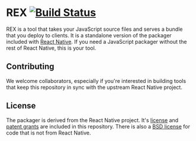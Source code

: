 # REX [![Build Status](https://travis-ci.org/exponentjs/rex.svg?branch=master)](https://travis-ci.org/exponentjs/rex)

REX is a tool that takes your JavaScript source files and serves a bundle that you deploy to clients. It is a standalone version of the packager included with [React Native](https://github.com/facebook/react-native). If you need a JavaScript packager without the rest of React Native, this is your tool.

## Contributing

We welcome collaborators, especially if you're interested in building tools that keep this repository in sync with the upstream React Native project.

## License

The packager is derived from the React Native project. It's [license](./LICENSE-ReactNative) and [patent grants](./PATENTS-ReactNative) are included in this repository. There is also a [BSD license](./LICENSE) for code that is not from React Native.
